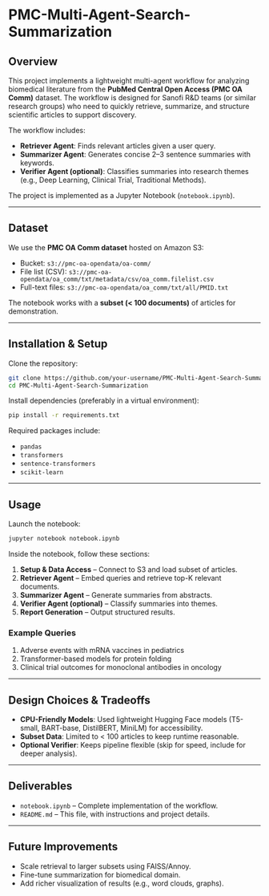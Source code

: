 # PMC-Multi-Agent-Search-Summarization

## Overview
This project implements a lightweight multi-agent workflow for analyzing biomedical literature from the **PubMed Central Open Access (PMC OA Comm)** dataset. The workflow is designed for Sanofi R&D teams (or similar research groups) who need to quickly retrieve, summarize, and structure scientific articles to support discovery.

The workflow includes:
- **Retriever Agent**: Finds relevant articles given a user query.
- **Summarizer Agent**: Generates concise 2–3 sentence summaries with keywords.
- **Verifier Agent (optional)**: Classifies summaries into research themes (e.g., Deep Learning, Clinical Trial, Traditional Methods).

The project is implemented as a Jupyter Notebook (`notebook.ipynb`).

---

## Dataset
We use the **PMC OA Comm dataset** hosted on Amazon S3:
- Bucket: `s3://pmc-oa-opendata/oa-comm/`
- File list (CSV): `s3://pmc-oa-opendata/oa_comm/txt/metadata/csv/oa_comm.filelist.csv`
- Full-text files: `s3://pmc-oa-opendata/oa_comm/txt/all/PMID.txt`

The notebook works with a **subset (< 100 documents)** of articles for demonstration.

---

## Installation & Setup
Clone the repository:
```bash
git clone https://github.com/your-username/PMC-Multi-Agent-Search-Summarization.git
cd PMC-Multi-Agent-Search-Summarization
```

Install dependencies (preferably in a virtual environment):
```bash
pip install -r requirements.txt
```

Required packages include:
- `pandas`
- `transformers`
- `sentence-transformers`
- `scikit-learn`

---

## Usage
Launch the notebook:
```bash
jupyter notebook notebook.ipynb
```

Inside the notebook, follow these sections:
1. **Setup & Data Access** – Connect to S3 and load subset of articles.
2. **Retriever Agent** – Embed queries and retrieve top-K relevant documents.
3. **Summarizer Agent** – Generate summaries from abstracts.
4. **Verifier Agent (optional)** – Classify summaries into themes.
5. **Report Generation** – Output structured results.

### Example Queries
1. Adverse events with mRNA vaccines in pediatrics
2. Transformer-based models for protein folding
3. Clinical trial outcomes for monoclonal antibodies in oncology

---

## Design Choices & Tradeoffs
- **CPU-Friendly Models**: Used lightweight Hugging Face models (T5-small, BART-base, DistilBERT, MiniLM) for accessibility.
- **Subset Data**: Limited to < 100 articles to keep runtime reasonable.
- **Optional Verifier**: Keeps pipeline flexible (skip for speed, include for deeper analysis).

---

## Deliverables
- `notebook.ipynb` – Complete implementation of the workflow.
- `README.md` – This file, with instructions and project details.

---

## Future Improvements
- Scale retrieval to larger subsets using FAISS/Annoy.
- Fine-tune summarization for biomedical domain.
- Add richer visualization of results (e.g., word clouds, graphs).

